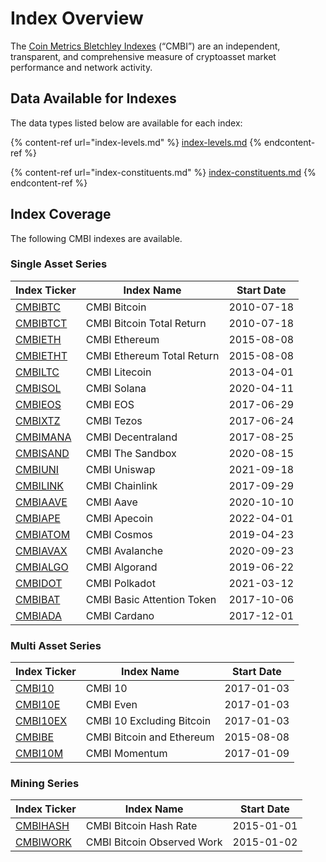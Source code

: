 # Index Overview

The [Coin Metrics Bletchley Indexes](https://coinmetrics.io/cm-indexes/) (“CMBI”) are an independent, transparent, and comprehensive measure of cryptoasset market performance and network activity.

## Data Available for Indexes

The data types listed below are available for each index:&#x20;

{% content-ref url="index-levels.md" %}
[index-levels.md](index-levels.md)
{% endcontent-ref %}

{% content-ref url="index-constituents.md" %}
[index-constituents.md](index-constituents.md)
{% endcontent-ref %}

## **Index Coverage**&#x20;

The following CMBI indexes are available.&#x20;

### **Single Asset Series**

| **Index Ticker**                                         | **Index Name**             | Start Date |
| -------------------------------------------------------- | -------------------------- | ---------- |
| [CMBIBTC](https://cmbi-indexes.coinmetrics.io/cmbibtc)   | CMBI Bitcoin               | 2010-07-18 |
| [CMBIBTCT](https://cmbi-indexes.coinmetrics.io/cmbibtct) | CMBI Bitcoin Total Return  | 2010-07-18 |
| [CMBIETH](https://cmbi-indexes.coinmetrics.io/cmbieth)   | CMBI Ethereum              | 2015-08-08 |
| [CMBIETHT](https://cmbi-indexes.coinmetrics.io/cmbietht) | CMBI Ethereum Total Return | 2015-08-08 |
| [CMBILTC](https://cmbi-indexes.coinmetrics.io/cmbiltc)   | CMBI Litecoin              | 2013-04-01 |
| [CMBISOL](https://cmbi-indexes.coinmetrics.io/cmbisol)   | CMBI Solana                | 2020-04-11 |
| [CMBIEOS](https://indexes.coinmetrics.io/cmbieos)        | CMBI EOS                   | 2017-06-29 |
| [CMBIXTZ](https://indexes.coinmetrics.io/cmbixtz)        | CMBI Tezos                 | 2017-06-24 |
| [CMBIMANA](https://indexes.coinmetrics.io/cmbimana)      | CMBI Decentraland          | 2017-08-25 |
| [CMBISAND](https://indexes.coinmetrics.io/cmbisand)      | CMBI The Sandbox           | 2020-08-15 |
| [CMBIUNI](https://indexes.coinmetrics.io/cmbiuni)        | CMBI Uniswap               | 2021-09-18 |
| [CMBILINK](https://indexes.coinmetrics.io/cmbilink)      | CMBI Chainlink             | 2017-09-29 |
| [CMBIAAVE](https://indexes.coinmetrics.io/cmbiaave)      | CMBI Aave                  | 2020-10-10 |
| [CMBIAPE](https://indexes.coinmetrics.io/cmbiape)        | CMBI Apecoin               | 2022-04-01 |
| [CMBIATOM](https://indexes.coinmetrics.io/cmbiatom)      | CMBI Cosmos                | 2019-04-23 |
| [CMBIAVAX](https://indexes.coinmetrics.io/cmbiavax)      | CMBI Avalanche             | 2020-09-23 |
| [CMBIALGO](https://indexes.coinmetrics.io/cmbialgo)      | CMBI Algorand              | 2019-06-22 |
| [CMBIDOT](https://indexes.coinmetrics.io/cmbidot)        | CMBI Polkadot              | 2021-03-12 |
| [CMBIBAT](https://indexes.coinmetrics.io/cmbibat)        | CMBI Basic Attention Token | 2017-10-06 |
| [CMBIADA](https://indexes.coinmetrics.io/cmbimana)       | CMBI Cardano               | 2017-12-01 |

### **Multi Asset Series**

| **Index Ticker**                                         | **Index Name**            | Start Date |
| -------------------------------------------------------- | ------------------------- | ---------- |
| [CMBI10](https://cmbi-indexes.coinmetrics.io/cmbi10)     | CMBI 10                   | 2017-01-03 |
| [CMBI10E](https://cmbi-indexes.coinmetrics.io/cmbi10e)   | CMBI Even                 | 2017-01-03 |
| [CMBI10EX](https://cmbi-indexes.coinmetrics.io/cmbi10ex) | CMBI 10 Excluding Bitcoin | 2017-01-03 |
| [CMBIBE](https://cmbi-indexes.coinmetrics.io/cmbibe)     | CMBI Bitcoin and Ethereum | 2015-08-08 |
| [CMBI10M](https://cmbi-indexes.coinmetrics.io/cmbi10m)   | CMBI Momentum             | 2017-01-09 |

### **Mining Series**

| **Index Ticker**                                         | **Index Name**             | **Start Date** |
| -------------------------------------------------------- | -------------------------- | -------------- |
| [CMBIHASH](https://cmbi-indexes.coinmetrics.io/cmbihash) | CMBI Bitcoin Hash Rate     | 2015-01-01     |
| [CMBIWORK](https://cmbi-indexes.coinmetrics.io/cmbiwork) | CMBI Bitcoin Observed Work | 2015-01-02     |

